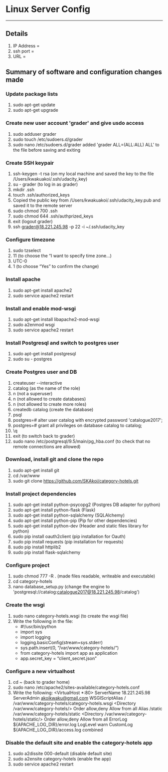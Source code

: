 
# Linux Server Config
---------------------------

## Details
1. IP Address = 
2. ssh port = 
3. URL = 

## Summary of software and configuration changes made

### Update package lists
1. sudo apt-get update
2. sudo apt-get upgrade

### Create new user account 'grader' and give usdo access
1. sudo adduser grader
2. sudo touch /etc/sudoers.d/grader
3. sudo nano /etc/sudoers.d/grader 
added 'grader ALL=(ALL:ALL) ALL' to the file before saving and exiting

### Create SSH keypair
1. ssh-keygen -t rsa (on my local machine and saved the key to the file /Users/kwakuakoi/.ssh/udacity_key)
2. su - grader (to log in as grader)
3. mkdir .ssh
4. touch .ssh/authorized_keys
5. Copied the public key from /Users/kwakuakoi/.ssh/udacity_key.pub and saved it to the remote server
6. sudo chmod 700 .ssh
7. sudo chmod 644 .ssh/authprized_keys
8. exit (logout grader)
9. ssh grader@18.221.245.98 -p 22 -i ~/.ssh/udacity_key

### Configure timezone
1. sudo tzselect
2. 11 (to choose the “I want to specify time zone…)
3. UTC-0
4. 1 (to choose “Yes” to confirm the change)

### Install apache
1. sudo apt-get install apache2
2. sudo service apache2 restart

### Install and enable mod-wsgi
1. sudo apt-get install libapache2-mod-wsgi
2. sudo a2enmod wsgi
3. sudo service apache2 restart

### Install Postgresql and switch to postgres user
1. sudo apt-get install postgresql
2. sudo su - postgres

### Create Postgres user and DB
1. createuser --interactive
2. catalog (as the name of the role)
3. n (not a superuser)
4. n (not allowed to create databases)
5. n (not allowed to create more roles)
6. createdb catalog (create the database)
7. psql
8. postgres=# alter user catalog with encrypted password 'catalogue2017'; 
9. postgres=# grant all privileges on database catalog to catalog;
10. \q
11. exit (to switch back to grader)
12. sudo nano /etc/postgresql/9.5/main/pg_hba.conf (to check that no remote connections are allowed)

### Download, install git and clone the repo
1. sudo apt-get install git
2. cd /var/www
3. sudo git clone https://github.com/SKAkoi/category-hotels.git

### Install project dependencies
1. sudo apt-get install python-psycopg2 (Postgres DB adapter for python)
2. sudo apt-get install python-flask (Flask)
3. sudo apt-get install python-sqlalchemy (SQLAlchemy)
4. sudo apt-get install python-pip (Pip for other dependencies)
5. sudo apt-get install python-dev (Header and static files library for python)
6. sudo pip install oauth2client (pip installation for Oauth)
7. sudo pip install requests (pip installation for requests)
8. sudo pip install httplib2
9. sudo pip install flask-sqlalchemy

### Configure project
1. sudo chmod 777 -R . (made files readable, writeable and executable)
2. cd category-hotels
3. nano database_setup.py (change the engine to 'postgresql://catalog:catalogue2017@18.221.245.98/catalog')

### Create the wsgi
1. sudo nano category-hotels.wsgi (to create the wsgi file)
2. Write the following in the file:
    * #!/usr/bin/python
    * import sys
    * import logging
    * logging.basicConfig(stream=sys.stderr)
    * sys.path.insert(0, “/var/www/category-hotels/“)
    * from category-hotels import app as application
    * app.secret_key = “client_secret.json”

### Configure a new virtualhost
1. cd ~ (back to grader home)
2. sudo nano /etc/apache2/sites-available/category-hotels.conf
3. Write the following: 
<VirtualHost *:80>
        ServerName 18.221.245.98
        ServerAdmin akoikwaku@gmail.com
        WSGIScriptAlias / /var/www/category-hotels/category-hotels.wsgi
        <Directory /var/www/category-hotels/>
                Order allow,deny
                Allow from all
        </Directory>
        Alias /static /var/www/category-hotels/static
        <Directory /var/www/category-hotels/static/>
                Order allow,deny
                Allow from all
        </Directory>
        ErrorLog ${APACHE_LOG_DIR}/error.log
        LogLevel warn
        CustomLog ${APACHE_LOG_DIR}/access.log combined
</VirtualHost>

### Disable the default site and enable the category-hotels app
1. sudo a2dissite 000-default (disable default site)
2. sudo a2ensite category-hotels (enable the app)
3. sudo service apache2 restart
